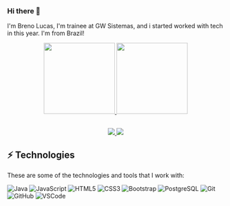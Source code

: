 ### Hi there 👋
<p>
 I'm Breno Lucas, I'm trainee at GW Sistemas, and i started worked with tech in this year. I'm from Brazil!
</p>

<div align="center">
  <a href="https://github.com/Brenolucks">
  <img height="165em" src="https://github-readme-stats.vercel.app/api?username=brenolucks&show_icons=true&count_private=true&theme=dark&include_all_commits=true&count_private=true" />
  <img height="165em" src="https://github-readme-stats.vercel.app/api/top-langs/?username=Brenolucks&layout=compact&langs_count=7&theme=dark" />
</div>
  
  ##
  
<p align='center'>
  <a href="https://www.linkedin.com/in/breno-lucas/">
    <img src="https://img.shields.io/badge/linkedin-%230077B5.svg?&style=for-the-badge&logo=linkedin&logoColor=white" />
  </a>
  <a href="https://instagram.com/reeeenly">
    <img src="https://img.shields.io/badge/instagram-%23E4405F.svg?&style=for-the-badge&logo=instagram&logoColor=white" />        
  </a>
</p>
  
  ## ⚡ Technologies

These are some of the technologies and tools that I work with:

![Java](https://img.shields.io/badge/-Java-007396?style=flat-square&logo=java)
![JavaScript](https://img.shields.io/badge/-JavaScript-black?style=flat-square&logo=javascript)
![HTML5](https://img.shields.io/badge/-HTML5-E34F26?style=flat-square&logo=html5&logoColor=white)
![CSS3](https://img.shields.io/badge/-CSS3-1572B6?style=flat-square&logo=css3)
![Bootstrap](https://img.shields.io/badge/-Bootstrap-CCCCCC?style=flat-square&logo=bootstrap)
![PostgreSQL](https://img.shields.io/badge/-PostgreSQL-4479A1?style=flat-square&logo=postgresql&logoColor=white)
![Git](https://img.shields.io/badge/-Git-black?style=flat-square&logo=git)
![GitHub](https://img.shields.io/badge/-GitHub-181717?style=flat-square&logo=github)
![VSCode](https://img.shields.io/badge/-VSCode-007ACC?style=flat-square&logo=visual-studio-code&logoColor=white)
